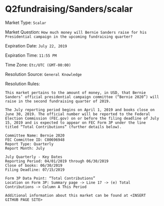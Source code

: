 
# Q2fundraising/Sanders/scalar

Market Type: `Scalar`

Market Question:
``
How much money will Bernie Sanders raise for his Presidential campaign in the upcoming fundraising quarter?
``

Expiration Date: `July 22, 2019`

Expiration Time: `11:55 PM`

Time Zone: `Etc/UTC (GMT-00:00)`

Resolution Source: `General Knowledge`

Resolution Rules:
```
This market pertains to the amount of money, in USD, that Bernie Sanders’ official presidential campaign committee (“Bernie 2020”) will raise in the second fundraising quarter of 2019.

The July reporting period begins on April 1, 2019 and books close on June 30, 2019. The official number will be reported to the Federal Election Commission (FEC.gov) on or before the filing deadline of July 15, 2019 and is expected to appear on FEC Form 3P under the line titled “Total Contributions” (further details below).

Committee Name: Bernie 2020
FEC Committee ID: C00696948
Report Type: Quarterly
Report Month: July

July Quarterly - Key Dates
Reporting Period: 04/01/2019 through 06/30/2019
Close of books: 06/30/2019
Filing Deadline: 07/15/2019

Form 3P Data Point: “Total Contributions”
Location on Form 3P: Summary page -> Line 17 -> (e) Total Contributions -> Column A This Period

Additional information about this market can be found at <INSERT GITHUB PAGE SITE>

```
